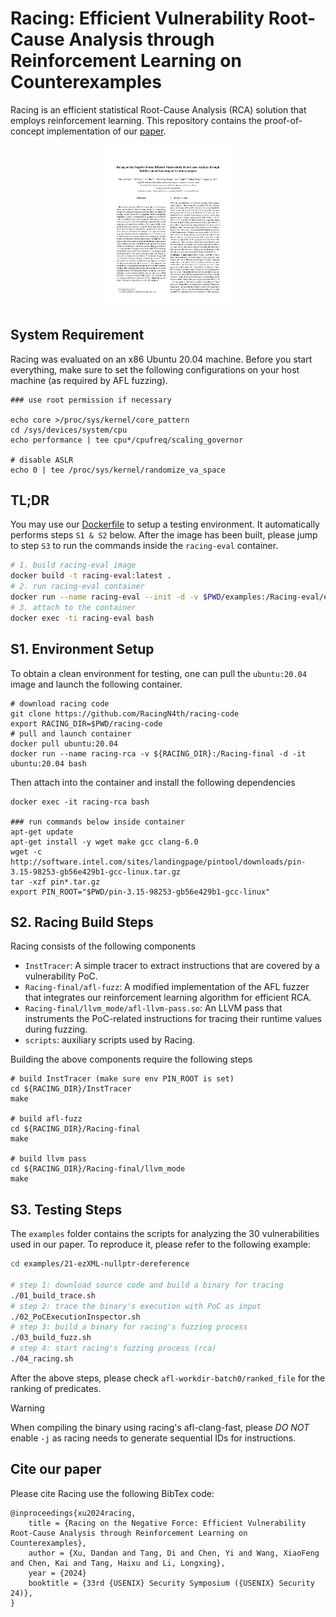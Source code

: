 # Racing: Efficient Vulnerability Root-Cause Analysis through Reinforcement Learning on Counterexamples

Racing is an efficient statistical Root-Cause Analysis (RCA) solution that employs reinforcement learning. This repository contains the proof-of-concept implementation of our [paper](https://www.usenix.org/conference/usenixsecurity24/presentation/xu).

<p align="center">
<a href="https://www.usenix.org/conference/usenixsecurity24/presentation/xu-dandan"> <img alt="racing paper" width="200"  src="paper.jpg"></a>
</p>

## System Requirement

Racing was evaluated on an x86 Ubuntu 20.04 machine. Before you start everything, make sure to set the following configurations on your host machine (as required by AFL fuzzing).

```
### use root permission if necessary

echo core >/proc/sys/kernel/core_pattern
cd /sys/devices/system/cpu
echo performance | tee cpu*/cpufreq/scaling_governor

# disable ASLR
echo 0 | tee /proc/sys/kernel/randomize_va_space
```

## TL;DR

You may use our [Dockerfile](Dockerfile) to setup a testing environment. It automatically performs steps `S1 & S2` below. After the image has been built, please jump to step `S3` to run the commands inside the `racing-eval` container.

```bash
# 1. build racing-eval image
docker build -t racing-eval:latest .
# 2. run racing-eval container
docker run --name racing-eval --init -d -v $PWD/examples:/Racing-eval/examples racing-eval:latest tail -f /dev/null
# 3. attach to the container
docker exec -ti racing-eval bash
```

## S1. Environment Setup

To obtain a clean environment for testing, one can pull the `ubuntu:20.04` image and launch the following container.
```
# download racing code
git clone https://github.com/RacingN4th/racing-code
export RACING_DIR=$PWD/racing-code
# pull and launch container
docker pull ubuntu:20.04
docker run --name racing-rca -v ${RACING_DIR}:/Racing-final -d -it ubuntu:20.04 bash
```
Then attach into the container and install the following dependencies
```
docker exec -it racing-rca bash

### run commands below inside container
apt-get update
apt-get install -y wget make gcc clang-6.0
wget -c http://software.intel.com/sites/landingpage/pintool/downloads/pin-3.15-98253-gb56e429b1-gcc-linux.tar.gz
tar -xzf pin*.tar.gz
export PIN_ROOT="$PWD/pin-3.15-98253-gb56e429b1-gcc-linux"
```

## S2. Racing Build Steps

Racing consists of the following components
- `InstTracer`: A simple tracer to extract instructions that are covered by a vulnerability PoC.
- `Racing-final/afl-fuzz`: A modified implementation of the AFL fuzzer that integrates our reinforcement learning algorithm for efficient RCA.
- `Racing-final/llvm_mode/afl-llvm-pass.so`: An LLVM pass that instruments the PoC-related instructions for tracing their runtime values during fuzzing.
- `scripts`: auxiliary scripts used by Racing.

Building the above components require the following steps
```
# build InstTracer (make sure env PIN_ROOT is set)
cd ${RACING_DIR}/InstTracer
make

# build afl-fuzz
cd ${RACING_DIR}/Racing-final
make

# build llvm pass
cd ${RACING_DIR}/Racing-final/llvm_mode
make
```

## S3. Testing Steps

The `examples` folder contains the scripts for analyzing the 30 vulnerabilities used in our paper. To reproduce it, please refer to the following example:
```bash
cd examples/21-ezXML-nullptr-dereference

# step 1: download source code and build a binary for tracing
./01_build_trace.sh
# step 2: trace the binary's execution with PoC as input
./02_PoCExecutionInspector.sh
# step 3: build a binary for racing's fuzzing process
./03_build_fuzz.sh
# step 4: start racing's fuzzing process (rca)
./04_racing.sh
```

After the above steps, please check `afl-workdir-batch0/ranked_file` for the ranking of predicates.

> [!WARNING]  
> When compiling the binary using racing's afl-clang-fast, please *DO NOT* enable `-j` as racing needs to generate sequential IDs for instructions.


## Cite our paper

Please cite Racing use the following BibTex code:

```
@inproceedings{xu2024racing,
    title = {Racing on the Negative Force: Efficient Vulnerability Root-Cause Analysis through Reinforcement Learning on Counterexamples},
    author = {Xu, Dandan and Tang, Di and Chen, Yi and Wang, XiaoFeng and Chen, Kai and Tang, Haixu and Li, Longxing},
    year = {2024}
    booktitle = {33rd {USENIX} Security Symposium ({USENIX} Security 24)},
}
```